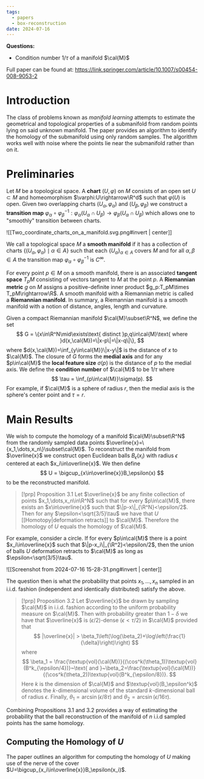 ```yaml
---
tags:
  - papers
  - box-reconstruction
date: 2024-07-16
---
```

**Questions:**
- Condition number $1/\tau$ of a manifold $\cal{M}$


Full paper can be found at: https://link.springer.com/article/10.1007/s00454-008-9053-2

# Introduction

The class of problems known as *manifold learning* attempts to estimate the geometrical and topological properties of a submanifold from random points lying on said unknown manifold. The paper provides an algorithm to identify the homology of the submanifold using only random samples. The algorithm works well with noise where the points lie near the submanifold rather than on it.

# Preliminaries

Let $M$ be a topological space. A **chart** $(U,\varphi)$ on $M$ consists of an open set $U\subset M$ and homeomorphism $\varphi:U\rightarrow\R^d$ such that $\varphi(U)$ is open. Given two overlapping charts $(U_\alpha,\varphi_\alpha)$ and $(U_\beta,\varphi_\beta)$ we construct a **transition map** $\varphi_\alpha\circ\varphi_\beta^{-1}:\varphi_\alpha(U_\alpha\cap U_\beta)\rightarrow\varphi_\beta(U_\alpha\cap U_\beta)$ which allows one to "smoothly" transition between charts.

![[Two_coordinate_charts_on_a_manifold.svg.png#invert | center]]

We call a topological space $M$ a **smooth manifold** if it has a collection of charts $\{(U_\alpha,\varphi_\alpha)\mid \alpha\in A\}$ such that each $\{U_\alpha\}_{\alpha\in A}$ covers $M$ and for all $\alpha,\beta\in A$ the transition map $\varphi_\alpha\circ\varphi_\beta^{-1}$ is $C^\infty$.

For every point $p\in M$ on a smooth manifold, there is an associated **tangent space** $T_pM$ consisting of vectors tangent to $M$ at the point $p$. A **Riemannian metric** $g$ on $M$ assigns a positive-definite inner product $g_p:T_pM\times T_pM\rightarrow\R$. A smooth manifold with a Riemannian metric is called a **Riemannian manifold**. In summary, a Riemannian manifold is a smooth manifold with a notion of distance, angles, length and curvature.

Given a compact Riemannian manifold $\cal{M}\subset\R^N$, we define the set
$$
	G = \{x\in\R^N\mid\exists\text{ distinct }p,q\in\cal{M}\text{ where }d(x,\cal{M})=\|x-p\|=\|x-q\|\},
$$
where $d(x,\cal{M})=\inf_{y\in\cal{M}}\|x-y\|$ is the distance of $x$ to $\cal{M}$. The closure of $G$ forms the **medial axis** and for any $p\in\cal{M}$ the **local feature size** $\sigma(p)$ is the distance of $p$ to the medial axis. We  define the **condition number** of $\cal{M}$ to be $1/\tau$ where
$$
	\tau = \inf_{p\in\cal{M}}\sigma(p).
$$
For example, if $\cal{M}$ is a sphere of radius $r$, then the medial axis is the sphere's center point and $\tau=r$.
# Main Results

We wish to compute the homology of a manifold $\cal{M}\subset\R^N$  from the randomly sampled data points $\overline{x}=\{x_1,\dots,x_n\}\subset\cal{M}$. To reconstruct the manifold from $\overline{x}$ we construct open Euclidean balls $B_\epsilon(x_i)$ with radius $\epsilon$ centered at each $x_i\in\overline{x}$. We then define
$$
	U = \bigcup_{x\in\overline{x}}B_\epsilon(x)
$$
to be the reconstructed manifold.

> [!prp] Proposition 3.1
> Let $\overline{x}$ be any finite collection of points $x_1,\dots,x_n\in\R^N$ such that for every $p\in\cal{M}$, there exists an $x\in\overline{x}$ such that $\|p-x\|_{\R^N}<\epsilon/2$. Then for any $\epsilon<\sqrt{3/5}\tau$ we have that $U$ [[Homotopy|deformation retracts]] to $\cal{M}$. Therefore the homology of $U$ equals the homology of $\cal{M}$.

For example, consider a circle. If for every $p\in\cal{M}$ there is a point $x_i\in\overline{x}$ such that $\|p-x_i\|_{\R^2}<\epsilon/2$, then the union of balls $U$ deformation retracts to $\cal{M}$ as long as $\epsilon<\sqrt{3/5}\tau$.

![[Screenshot from 2024-07-16 15-28-31.png#invert | center]]

The question then is what the probability that points $x_1,\dots,x_n$ sampled in an i.i.d. fashion (independent and identically distributed) satisfy the above.

> [!prp] Proposition 3.2
> Let $\overline{x}$ be drawn by sampling $\cal{M}$ in i.i.d. fashion according to the uniform probability measure on $\cal{M}$. Then with probability greater than $1-\delta$ we have that $\overline{x}$ is $(\epsilon/2)$-dense ($\epsilon<\tau/2)$ in $\cal{M}$ provided that
> $$  	|\overline{x}| > \beta_1\left(\log(\beta_2)+\log\left(\frac{1}{\delta}\right)\right)
> $$
> where
> $$
> 	\beta_1 = \frac{\textup{vol}(\cal{M})}{(\cos^k(\theta_1))\textup{vol}(B^k_{\epsilon/4})}~\text{ and }~\beta_2=\frac{\textup{vol}(\cal{M})}{(\cos^k(\theta_2))\textup{vol}(B^k_{\epsilon/8})}.
> $$
> Here $k$ is the dimension of $\cal{M}$ and $\textup{vol}(B_\epsilon^k)$ denotes the $k$-dimensional volume of the standard $k$-dimensional ball of radius $\epsilon$. Finally, $\theta_1=\arcsin(\epsilon/8\tau)$ and $\theta_2=\arcsin(\epsilon/16\tau)$.

Combining Propositions 3.1 and 3.2 provides a way of estimating the probability that the ball reconstruction of the manifold of $n$ i.i.d sampled points has the same homology.

## Computing the Homology of $U$

The paper outlines an algorithm for computing the homology of $U$ making use of the nerve of the cover $U=\bigcup_{x_i\in\overline{x}}B_\epsilon(x_i)$.
